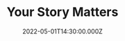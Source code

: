 ---
video:
  type: vimeo
  id: 705185784
speaker:
  permalink: codey-friesen
  name: Codey Friesen
title: Your Story Matters
image: https://i.imgur.com/HhBP5IP.png
date: 2022-05-01T14:30:00.000Z
---